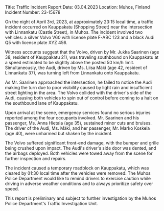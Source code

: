  Title: Traffic Incident Report
Date: 03.04.2023
Location: Muhos, Finland
Incident Number: 23-15678

On the night of April 3rd, 2023, at approximately 23:15 local time, a traffic incident occurred on Kauppakatu (Shopping Street) near the intersection with Linnankatu (Castle Street), in Muhos. The incident involved two vehicles: a silver Volvo V60 with license plate F-ABC 123 and a black Audi Q5 with license plate XYZ 456.

Witness accounts suggest that the Volvo, driven by Mr. Jukka Saarinen (age 38, resident of Kauppakatu 21), was traveling southbound on Kauppakatu at a speed estimated to be slightly above the posted 50 km/h limit. Simultaneously, the Audi, driven by Ms. Liisa Mäki (age 42, resident of Linnankatu 37), was turning left from Linnankatu onto Kauppakatu.

As Mr. Saarinen approached the intersection, he failed to notice the Audi making the turn due to poor visibility caused by light rain and insufficient street lighting in the area. The Volvo collided with the driver's side of the Audi, causing both vehicles to spin out of control before coming to a halt on the southbound lane of Kauppakatu.

Upon arrival at the scene, emergency services found no serious injuries reported among the four occupants involved. Mr. Saarinen and his passenger, Ms. Anna Hietala (age 35), sustained minor cuts and bruises. The driver of the Audi, Ms. Mäki, and her passenger, Mr. Marko Koskela (age 40), were unharmed but shaken by the incident.

The Volvo suffered significant front-end damage, with the bumper and grille being crushed upon impact. The Audi's driver's side door was dented, and the airbags deployed. Both vehicles were towed away from the scene for further inspection and repairs.

The incident caused a temporary roadblock on Kauppakatu, which was cleared by 01:30 local time after the vehicles were removed. The Muhos Police Department would like to remind drivers to exercise caution while driving in adverse weather conditions and to always prioritize safety over speed.

This report is preliminary and subject to further investigation by the Muhos Police Department's Traffic Investigation Unit.